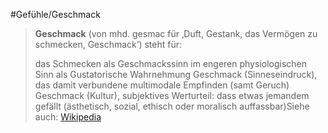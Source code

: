 #Gefühle/Geschmack
> **Geschmack** (von mhd. gesmac für ‚Duft, Gestank, das Vermögen zu schmecken, Geschmack‘) steht für:
>
> das Schmecken als Geschmackssinn im engeren physiologischen Sinn als Gustatorische Wahrnehmung
> Geschmack (Sinneseindruck), das damit verbundene multimodale Empfinden (samt Geruch)
> Geschmack (Kultur), subjektives Werturteil: dass etwas jemandem gefällt (ästhetisch, sozial, ethisch oder moralisch auffassbar)Siehe auch:
> [Wikipedia](https://de.wikipedia.org/wiki/Geschmack)